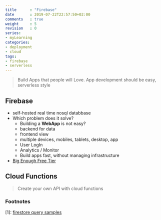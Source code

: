 ```yaml
---
title      : "Firebase"
date       : 2019-07-22T22:57:50+02:00
comments   : true
weight     : 5
revision   : 0
series:
- myLearning
categories:
- deployment
- cloud
tags:
- firebase
- serverless
---
```


> Build Apps that people will Love. App development should be easy, serverless style

## Firebase

* self-hosted real time nosql databbase
* Which problem does it solve?
  * Building a **WebApp** is not easy?
  * backend for data
  * frontend view
  * multiple devices, mobiles, tablets, desktop, app
  * User LogIn
  * Analytics / Monitor
  * Build apps fast, without managing infrastructure
* [Big Enough Free Tier](https://firebase.google.com/pricing)

## Cloud Functions

> Create your own API with cloud functions

### Footnotes

[1]: [firestore query samples](https://firebase.google.com/docs/firestore/query-data/queries)
[^2]:
